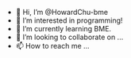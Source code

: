- 👋 Hi, I’m @HowardChu-bme
- 👀 I’m interested in programming!
- 🌱 I’m currently learning BME.
- 💞️ I’m looking to collaborate on ...
- 📫 How to reach me ...

<!---
HowardChu-bme/HowardChu-bme is a ✨ special ✨ repository because its `README.md` (this file) appears on your GitHub profile.
You can click the Preview link to take a look at your changes.
--->
